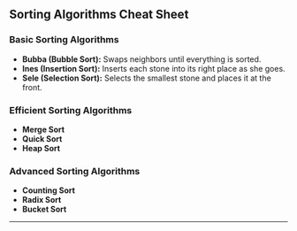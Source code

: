 ## Sorting Algorithms Cheat Sheet

### Basic Sorting Algorithms
- **Bubba (Bubble Sort):** Swaps neighbors until everything is sorted.  
- **Ines (Insertion Sort):** Inserts each stone into its right place as she goes.  
- **Sele (Selection Sort):** Selects the smallest stone and places it at the front.  


### Efficient Sorting Algorithms
- **Merge Sort**
- **Quick Sort**
- **Heap Sort**

### Advanced Sorting Algorithms
- **Counting Sort**
- **Radix Sort**
- **Bucket Sort**

---



